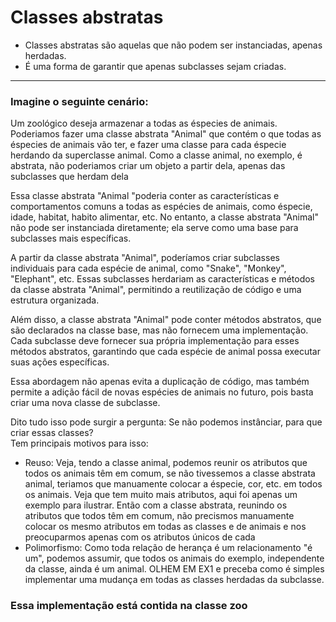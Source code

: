 # Classes abstratas

- Classes abstratas são aquelas que não
podem ser instanciadas, apenas herdadas.
- É uma forma de garantir que apenas subclasses
sejam criadas.
---
### Imagine o seguinte cenário: 
Um zoológico deseja armazenar a todas as éspecies de animais.
Poderiamos fazer uma classe abstrata "Animal" que contém o que todas
as éspecies de animais vão ter, e fazer uma classe para cada éspecie
herdando da superclasse animal. Como a classe animal, no exemplo, 
é abstrata, não poderiamos criar um objeto a partir dela, apenas
das subclasses que herdam dela

Essa classe abstrata "Animal "poderia conter as características 
e comportamentos comuns a todas as espécies de animais,
como éspecie, idade, habitat, habito alimentar, etc. 
No entanto, a classe abstrata "Animal" não pode ser instanciada 
diretamente; ela serve como uma base para subclasses mais específicas.

A partir da classe abstrata "Animal", poderíamos criar subclasses 
individuais para cada espécie de animal, como "Snake", "Monkey", "Elephant", etc.
Essas subclasses herdariam as características e métodos da classe abstrata "Animal", 
permitindo a reutilização de código e uma estrutura organizada.

Além disso, a classe abstrata "Animal" pode conter métodos abstratos, que são declarados
na classe base, mas não fornecem uma implementação. Cada subclasse deve fornecer sua 
própria implementação para esses métodos abstratos, garantindo que cada espécie de animal 
possa executar suas ações específicas.

Essa abordagem não apenas evita a duplicação de código, mas também permite a adição fácil 
de novas espécies de animais no futuro, pois basta criar uma nova classe de subclasse.

Dito tudo isso pode surgir a pergunta: Se não podemos instânciar, para que criar essas classes?
<br>
Tem principais motivos para isso:
- Reuso: Veja, tendo a classe animal, podemos reunir os atributos que todos os animais têm em comum,
se não tivessemos a classe abstrata animal, teriamos que manuamente colocar a éspecie, cor, etc.
em todos os animais. Veja que tem muito mais atributos, aqui foi apenas um exemplo para ilustrar.
Então com a classe abstrata, reunindo os atributos que todos têm em comum, não precismos manuamente
colocar os mesmo atributos em todas as classes e de animais e nos preocuparmos apenas com os atributos
únicos de cada
- Polimorfismo: Como toda relação de herança é um relacionamento "é um", podemos assumir, que todos
os animais do exemplo, independente da classe, ainda é um animal.
OLHEM EM EX1 e preceba como é simples implementar uma mudança em todas as classes herdadas da subclasse.

### Essa implementação está contida na classe zoo